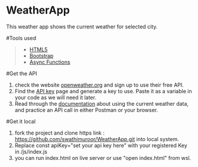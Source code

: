 # WeatherApp
This weather app shows the current weather for selected city.

#Tools used
> - [HTML5](https://developer.mozilla.org/en-US/docs/Web/Guide/HTML/HTML5)
> - [Bootstrap](https://getbootstrap.com/)
> - [Async Functions](https://developer.mozilla.org/en-US/docs/Web/JavaScript/Reference/Statements/async_function)      
 
#Get the API

1. check the website [openweather.org](https://openweathermap.org/guide) and sign up to use their free API.
2. Find the [API key](https://home.openweathermap.org/api_keys) page and generate a key to use. Paste it as a variable in your code as we will need it later.
3. Read through the [documentation](https://openweathermap.org/current) about using the current weather data, and practice an API call in either Postman or your browser.

#Get it local 

1. fork the project and clone https link : https://github.com/swathimuroor/WeatherApp.git into local system.
2. Replace const apiKey="set your api key here" with your registered Key in /js/index.js
3. you can run index.html on live server or use "open index.html" from wsl.
